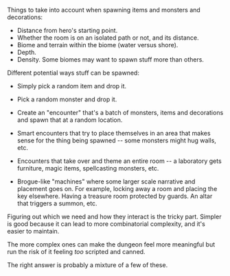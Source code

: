 Things to take into account when spawning items and monsters and decorations:

- Distance from hero's starting point.
- Whether the room is on an isolated path or not, and its distance.
- Biome and terrain within the biome (water versus shore).
- Depth.
- Density. Some biomes may want to spawn stuff more than others.

Different potential ways stuff can be spawned:

- Simply pick a random item and drop it.

- Pick a random monster and drop it.

- Create an "encounter" that's a batch of monsters, items and decorations and
  spawn that at a random location.

- Smart encounters that try to place themselves in an area that makes sense for
  the thing being spawned -- some monsters might hug walls, etc.

- Encounters that take over and theme an entire room -- a laboratory gets
  furniture, magic items, spellcasting monsters, etc.

- Brogue-like "machines" where some larger scale narrative and placement goes
  on. For example, locking away a room and placing the key elsewhere. Having a
  treasure room protected by guards. An altar that triggers a summon, etc.

Figuring out which we need and how they interact is the tricky part. Simpler is
good because it can lead to more combinatorial complexity, and it's easier to
maintain.

The more complex ones can make the dungeon feel more meaningful but run the
risk of it feeling *too* scripted and canned.

The right answer is probably a mixture of a few of these.
